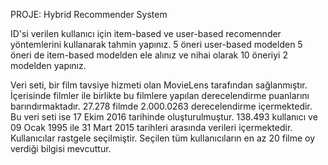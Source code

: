  PROJE: Hybrid Recommender System


 ID'si verilen kullanıcı için item-based ve user-based recomennder yöntemlerini kullanarak tahmin yapınız.
 5 öneri user-based modelden 5 öneri de item-based modelden ele alınız ve nihai olarak 10 öneriyi 2 modelden yapınız.

 Veri seti, bir film tavsiye hizmeti olan MovieLens tarafından sağlanmıştır. İçerisinde filmler ile birlikte bu filmlere yapılan
 derecelendirme puanlarını barındırmaktadır. 27.278 filmde 2.000.0263 derecelendirme içermektedir. Bu veri seti ise 17 Ekim 2016
 tarihinde oluşturulmuştur. 138.493 kullanıcı ve 09 Ocak 1995 ile 31 Mart 2015 tarihleri arasında verileri içermektedir. Kullanıcılar
 rastgele seçilmiştir. Seçilen tüm kullanıcıların en az 20 filme oy verdiği bilgisi mevcuttur.
